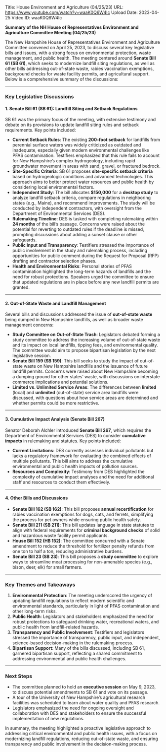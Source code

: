 Title: House Environment and Agriculture (04/25/23)
URL: https://www.youtube.com/watch?v=waaK0Q6W4Ic
Upload Date: 2023-04-25
Video ID: waaK0Q6W4Ic

**Summary of the NH House of Representatives Environment and Agriculture Committee Meeting (04/25/23)**

The New Hampshire House of Representatives Environment and Agriculture Committee convened on April 25, 2023, to discuss several key legislative bills and issues, with a strong focus on environmental protection, waste management, and public health. The meeting centered around **Senate Bill 61 (SB 61)**, which seeks to modernize landfill siting regulations, as well as other bills addressing out-of-state waste, rabies vaccination exemptions, background checks for waste facility permits, and agricultural support. Below is a comprehensive summary of the discussions:

---

### **Key Legislative Discussions**

#### **1. Senate Bill 61 (SB 61): Landfill Siting and Setback Regulations**
SB 61 was the primary focus of the meeting, with extensive testimony and debate on its provisions to update landfill siting rules and setback requirements. Key points included:
- **Current Setback Rules**: The existing **200-foot setback** for landfills from perennial surface waters was widely criticized as outdated and inadequate, especially given modern environmental challenges like PFAS contamination. Testifiers emphasized that this rule fails to account for New Hampshire’s complex hydrogeology, including rapid groundwater movement in areas with sand, gravel, or fractured bedrock.
- **Site-Specific Criteria**: SB 61 proposes **site-specific setback criteria** based on hydrogeologic conditions and advanced technologies. This approach aims to better protect water resources and public health by considering local environmental factors.
- **Independent Study**: The bill allocates **$150,000** for a **desktop study** to analyze landfill setback criteria, compare regulations in neighboring states (e.g., Maine), and recommend improvements. The study will be conducted by independent contractors, with oversight from the Department of Environmental Services (DES).
- **Rulemaking Timeline**: DES is tasked with completing rulemaking within **24 months** of the bill’s passage. Concerns were raised about the potential for reverting to outdated rules if the deadline is missed, prompting discussions about adding a sunset clause or other safeguards.
- **Public Input and Transparency**: Testifiers stressed the importance of public involvement in the study and rulemaking process, including opportunities for public comment during the Request for Proposal (RFP) drafting and contractor selection phases.
- **Health and Environmental Risks**: Personal stories of PFAS contamination highlighted the long-term hazards of landfills and the need for robust protections. Speakers urged the committee to ensure that updated regulations are in place before any new landfill permits are granted.

---

#### **2. Out-of-State Waste and Landfill Management**
Several bills and discussions addressed the issue of **out-of-state waste** being dumped in New Hampshire landfills, as well as broader waste management concerns:
- **Study Committee on Out-of-State Trash**: Legislators debated forming a study committee to address the increasing volume of out-of-state waste and its impact on local landfills, tipping fees, and environmental quality. The committee would aim to propose bipartisan legislation by the next legislative session.
- **Senate Bill 159 (SB 159)**: This bill seeks to study the impact of out-of-state waste on New Hampshire landfills and the issuance of future landfill permits. Concerns were raised about New Hampshire becoming a dumping ground for other states’ waste, with discussions on interstate commerce implications and potential solutions.
- **Limited vs. Unlimited Service Areas**: The differences between **limited** (local) and **unlimited** (out-of-state) service area landfills were discussed, with questions about how service areas are determined and whether permits could be more restrictive.

---

#### **3. Cumulative Impact Analysis (Senate Bill 267)**
Senator Deborah Alchler introduced **Senate Bill 267**, which requires the Department of Environmental Services (DES) to consider **cumulative impacts** in rulemaking and statutes. Key points included:
- **Current Limitations**: DES currently assesses individual pollutants but lacks a regulatory framework for evaluating the combined effects of multiple pollutants. This bill aims to address the cumulative environmental and public health impacts of pollution sources.
- **Resources and Complexity**: Testimony from DES highlighted the complexity of cumulative impact analyses and the need for additional staff and resources to conduct them effectively.

---

#### **4. Other Bills and Discussions**
- **Senate Bill 162 (SB 162)**: This bill proposes **annual recertification** for rabies vaccination exemptions for dogs, cats, and ferrets, simplifying the process for pet owners while ensuring public health safety.
- **Senate Bill 211 (SB 211)**: This bill updates language in state statutes to align with federal requirements for **criminal background checks** of solid and hazardous waste facility permit applicants.
- **House Bill 152 (HB 152)**: The committee concurred with a Senate amendment to reduce the threshold for fertilizer penalty refunds from one ton to half a ton, reducing administrative burdens.
- **Senate Bill 23 (SB 23)**: This bill proposes a **study committee** to explore ways to streamline meat processing for non-amenable species (e.g., bison, deer, elk) for small farmers.

---

### **Key Themes and Takeaways**
1. **Environmental Protection**: The meeting underscored the urgency of updating landfill regulations to reflect modern scientific and environmental standards, particularly in light of PFAS contamination and other long-term risks.
2. **Public Health**: Legislators and stakeholders emphasized the need for robust protections to safeguard drinking water, recreational waters, and public health from landfill-related hazards.
3. **Transparency and Public Involvement**: Testifiers and legislators stressed the importance of transparency, public input, and independent, science-based decision-making in the rulemaking process.
4. **Bipartisan Support**: Many of the bills discussed, including SB 61, garnered bipartisan support, reflecting a shared commitment to addressing environmental and public health challenges.

---

### **Next Steps**
- The committee planned to hold an **executive session** on May 9, 2023, to discuss potential amendments to SB 61 and vote on its passage.
- A tour of the University of New Hampshire’s agricultural research facilities was scheduled to learn about water quality and PFAS research.
- Legislators emphasized the need for ongoing oversight and collaboration with DES and stakeholders to ensure the successful implementation of new regulations.

In summary, the meeting highlighted a proactive legislative approach to addressing critical environmental and public health issues, with a focus on modernizing landfill regulations, reducing out-of-state waste, and ensuring transparency and public involvement in the decision-making process.